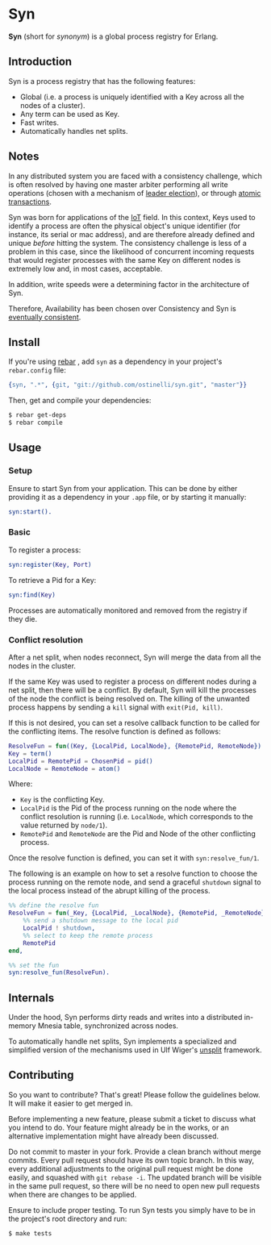 # Syn
**Syn** (short for _synonym_) is a global process registry for Erlang.

## Introduction
Syn is a process registry that has the following features:

 * Global (i.e. a process is uniquely identified with a Key across all the nodes of a cluster).
 * Any term can be used as Key.
 * Fast writes.
 * Automatically handles net splits.


## Notes
In any distributed system you are faced with a consistency challenge, which is often resolved by having one master arbiter performing all write operations (chosen with a mechanism of [leader election](http://en.wikipedia.org/wiki/Leader_election)), or through [atomic transactions](http://en.wikipedia.org/wiki/Atomicity_(database_systems)).

Syn was born for applications of the [IoT](http://en.wikipedia.org/wiki/Internet_of_Things) field. In this context, Keys used to identify a process are often the physical object's unique identifier (for instance, its serial or mac address), and are therefore already defined and unique _before_ hitting the system.  The consistency challenge is less of a problem in this case, since the likelihood of concurrent incoming requests that would register processes with the same Key on different nodes is extremely low and, in most cases, acceptable.

In addition, write speeds were a determining factor in the architecture of Syn.

Therefore, Availability has been chosen over Consistency and Syn is [eventually consistent](http://en.wikipedia.org/wiki/Eventual_consistency).


## Install

If you're using [rebar](https://github.com/rebar/rebar) , add `syn` as a dependency in your project's `rebar.config` file:

```erlang
{syn, ".*", {git, "git://github.com/ostinelli/syn.git", "master"}}
```

Then, get and compile your dependencies:

```bash
$ rebar get-deps
$ rebar compile
```

## Usage

### Setup
Ensure to start Syn from your application. This can be done by either providing it as a dependency in your `.app` file, or by starting it manually:

```erlang
syn:start().
```

### Basic
To register a process:

```erlang
syn:register(Key, Port)
```

To retrieve a Pid for a Key:

```erlang
syn:find(Key)
```

Processes are automatically monitored and removed from the registry if they die.

### Conflict resolution
After a net split, when nodes reconnect, Syn will merge the data from all the nodes in the cluster.

If the same Key was used to register a process on different nodes during a net split, then there will be a conflict. By default, Syn will kill the processes of the node the conflict is being resolved on. The killing of the unwanted process happens by sending a `kill` signal with `exit(Pid, kill)`.

If this is not desired, you can set a resolve callback function to be called for the conflicting items. The resolve function is defined as follows:

```erlang
ResolveFun = fun((Key, {LocalPid, LocalNode}, {RemotePid, RemoteNode}) -> ChosenPid)
Key = term()
LocalPid = RemotePid = ChosenPid = pid()
LocalNode = RemoteNode = atom()
```

Where:
  * `Key` is the conflicting Key.
  * `LocalPid` is the Pid of the process running on the node where the conflict resolution is running (i.e. `LocalNode`, which corresponds to the value returned by `node/1`).
  * `RemotePid` and `RemoteNode` are the Pid and Node of the other conflicting process.

Once the resolve function is defined, you can set it with `syn:resolve_fun/1`.

The following is an example on how to set a resolve function to choose the process running on the remote node, and send a graceful `shutdown` signal to the local process instead of the abrupt killing of the process.

```erlang
%% define the resolve fun
ResolveFun = fun(_Key, {LocalPid, _LocalNode}, {RemotePid, _RemoteNode}) ->
	%% send a shutdown message to the local pid
	LocalPid ! shutdown,
	%% select to keep the remote process
	RemotePid
end,

%% set the fun
syn:resolve_fun(ResolveFun).
```

## Internals
Under the hood, Syn performs dirty reads and writes into a distributed in-memory Mnesia table, synchronized across nodes.

To automatically handle net splits, Syn implements a specialized and simplified version of the mechanisms used in Ulf Wiger's [unsplit](https://github.com/uwiger/unsplit) framework.


## Contributing
So you want to contribute? That's great! Please follow the guidelines below. It will make it easier to get merged in.

Before implementing a new feature, please submit a ticket to discuss what you intend to do. Your feature might already be in the works, or an alternative implementation might have already been discussed.

Do not commit to master in your fork. Provide a clean branch without merge commits. Every pull request should have its own topic branch. In this way, every additional adjustments to the original pull request might be done easily, and squashed with `git rebase -i`. The updated branch will be visible in the same pull request, so there will be no need to open new pull requests when there are changes to be applied.

Ensure to include proper testing. To run Syn tests you simply have to be in the project's root directory and run:

```bash
$ make tests
```
